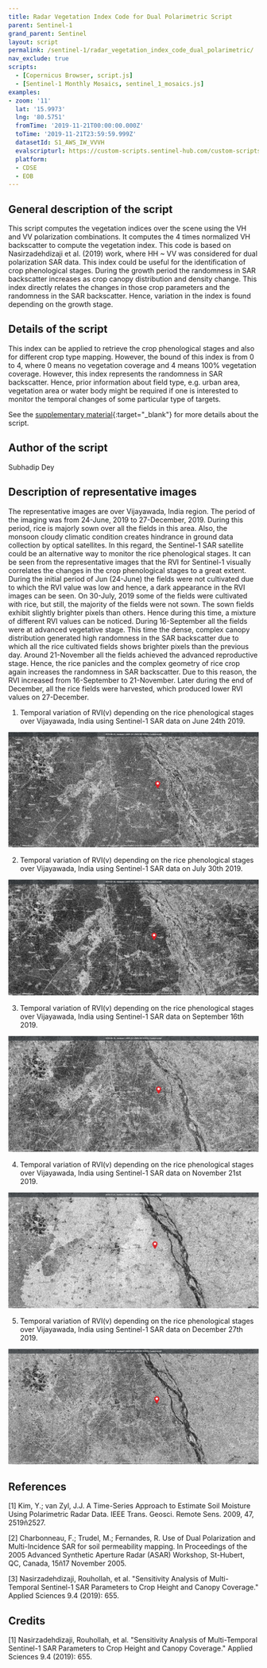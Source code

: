 ```yaml
---
title: Radar Vegetation Index Code for Dual Polarimetric Script
parent: Sentinel-1
grand_parent: Sentinel
layout: script
permalink: /sentinel-1/radar_vegetation_index_code_dual_polarimetric/
nav_exclude: true
scripts:
  - [Copernicus Browser, script.js]
  - [Sentinel-1 Monthly Mosaics, sentinel_1_mosaics.js]
examples:
- zoom: '11'
  lat: '15.9973'
  lng: '80.5751'
  fromTime: '2019-11-21T00:00:00.000Z'
  toTime: '2019-11-21T23:59:59.999Z'
  datasetId: S1_AWS_IW_VVVH
  evalscripturl: https://custom-scripts.sentinel-hub.com/custom-scripts/sentinel-1/radar_vegetation_index_code_dual_polarimetric/script.js
  platform:
  - CDSE
  - EOB
---
```


## General description of the script

This script computes the vegetation indices over the scene using the VH and VV polarization combinations.  It computes the 4 times normalized VH backscatter to compute the vegetation index. This code is based on Nasirzadehdizaji et al. (2019) work, where HH ~ VV was considered for dual polarization SAR data. This index could be useful for the identification of crop phenological stages. During the growth period the randomness in SAR backscatter increases as crop canopy distribution and density change. This index directly relates the changes in those crop parameters and the randomness in the SAR backscatter. Hence, variation in the index is found depending on the growth stage.

## Details of the script

This index can be applied to retrieve the crop phenological stages and also for different crop type mapping.  However, the bound of this index is from 0 to 4, where 0 means no vegetation coverage and 4 means 100% vegetation coverage. However, this index represents the randomness in SAR backscatter. Hence, prior information about field type, e.g. urban area, vegetation area or water body might be required if one is interested to monitor the temporal changes of some particular type of targets.

See the [supplementary material](supplementary_material.pdf){:target="_blank"} for more details about the script.

## Author of the script

Subhadip Dey

## Description of representative images

The representative images are over Vijayawada, India region. The period of the imaging was from 24-June, 2019 to 27-December, 2019. During this period, rice is majorly sown over all the fields in this area. Also, the monsoon cloudy climatic condition creates hindrance in ground data collection by optical satellites. In this regard, the Sentinel-1 SAR satellite could be an alternative way to monitor the rice phenological stages. It can be seen from the representative images that the RVI for Sentinel-1 visually correlates the changes in the crop phenological stages to a great extent. During the initial period of Jun (24-June) the fields were not cultivated due to which the RVI value was low and hence, a dark appearance in the RVI images can be seen. On 30-July, 2019 some of the fields were cultivated with rice, but still, the majority of the fields were not sown. The sown fields exhibit slightly brighter pixels than others. Hence during this time, a mixture of different RVI values can be noticed.  During 16-September all the fields were at advanced vegetative stage. This time the dense, complex canopy distribution generated high randomness in the SAR backscatter due to which all the rice cultivated fields shows brighter pixels than the previous day. Around 21-November all the fields achieved the advanced reproductive stage. Hence, the rice panicles and the complex geometry of rice crop again increases the randomness in SAR backscatter. Due to this reason, the RVI increased from 16-September to 21-November. Later during the end of December, all the rice fields were harvested, which produced lower RVI values on 27-December. 

1) Temporal variation of RVI(v) depending on the rice phenological stages over Vijayawada, India
using Sentinel-1 SAR data on June 24th 2019.

![The script example 1](fig/24-06-2019.png)

2) Temporal variation of RVI(v) depending on the rice phenological stages over Vijayawada, India
using Sentinel-1 SAR data on July 30th 2019.

![The script example 2](fig/30-07-2019.png)

3) Temporal variation of RVI(v) depending on the rice phenological stages over Vijayawada, India
using Sentinel-1 SAR data on September 16th 2019.

![The script example 3](fig/16-09-2019.png)

4) Temporal variation of RVI(v) depending on the rice phenological stages over Vijayawada, India
using Sentinel-1 SAR data on November 21st 2019.

![The script example 4](fig/21-11-2019.png)

5) Temporal variation of RVI(v) depending on the rice phenological stages over Vijayawada, India
using Sentinel-1 SAR data on December 27th 2019.

![The script example 5](fig/27-12-2019.png)

## References

[1] Kim, Y.; van Zyl, J.J. A Time-Series Approach to Estimate Soil Moisture Using Polarimetric Radar Data. IEEE Trans. Geosci. Remote Sens. 2009, 47, 2519ñ2527.

[2] Charbonneau, F.; Trudel, M.; Fernandes, R. Use of Dual Polarization and Multi-Incidence SAR for soil permeability mapping. In Proceedings of the 2005 Advanced Synthetic Aperture Radar (ASAR) Workshop, St-Hubert, QC, Canada, 15ñ17 November 2005.

[3] Nasirzadehdizaji, Rouhollah, et al. "Sensitivity Analysis of Multi-Temporal Sentinel-1 SAR Parameters to Crop Height and Canopy Coverage." Applied Sciences 9.4 (2019): 655.

## Credits

[1] Nasirzadehdizaji, Rouhollah, et al. "Sensitivity Analysis of Multi-Temporal Sentinel-1 SAR Parameters to Crop Height and Canopy Coverage." Applied Sciences 9.4 (2019): 655.